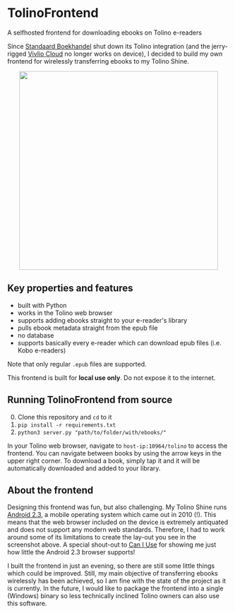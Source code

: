 # TolinoFrontend
A selfhosted frontend for downloading ebooks on Tolino e-readers

Since [Standaard Boekhandel](https://www.standaardboekhandel.be/) shut down its Tolino integration (and the jerry-rigged [Vivlio Cloud](https://www.standaardboekhandel.be/vivlio-e-readers/cloud) no longer works on device), I decided to build my own frontend for wirelessly transferring ebooks to my Tolino Shine.

<p align="center">
<img src="https://user-images.githubusercontent.com/84721952/178437501-3a5295ed-bfae-4233-b5bf-f61acd63967e.png" width="450px" height="">
</p>

## Key properties and features

* built with Python
* works in the Tolino web browser
* supports adding ebooks straight to your e-reader's library
* pulls ebook metadata straight from the epub file
* no database
* supports basically every e-reader which can download epub files (i.e. Kobo e-readers)

Note that only regular `.epub` files are supported.

This frontend is built for **local use only**. Do not expose it to the internet.

## Running TolinoFrontend from source

0. Clone this repository and `cd` to it
1. `pip install -r requirements.txt`
2. `python3 server.py "path/to/folder/with/ebooks/"`

In your Tolino web browser, navigate to `host-ip:10964/tolino` to access the frontend. You can navigate between books by using the arrow keys in the upper right corner. To download a book, simply tap it and it will be automatically downloaded and added to your library.

## About the frontend

Designing this frontend was fun, but also challenging. My Tolino Shine runs [Android 2.3](https://en.wikipedia.org/wiki/Android_Gingerbread), a mobile operating system which came out in 2010 (!). This means that the web browser included on the device is extremely antiquated and does not support any modern web standards. Therefore, I had to work around some of its limitations to create the lay-out you see in the screenshot above. A special shout-out to [Can I Use](http://caniuse.com/) for showing me just how little the Android 2.3 browser supports!

I built the frontend in just an evening, so there are still some little things which could be improved. Still, my main objective of transferring ebooks wirelessly has been achieved, so I am fine with the state of the project as it is currently. In the future, I would like to package the frontend into a single (Windows) binary so less technically inclined Tolino owners can also use this software.